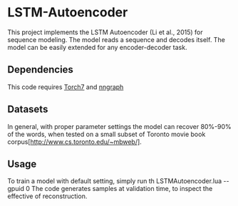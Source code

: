 # LSTM-Autoencoder

This project implements the LSTM Autoencoder (Li et al., 2015) for sequence modeling.
The model reads a sequence and decodes itself. 
The model can be easily extended for any encoder-decoder task.

## Dependencies
This code requires [Torch7](http://torch.ch/) and [nngraph](http://github.com/torch/nngraph)

## Datasets
In general, with proper parameter settings the model can recover 80%-90% of the words, when tested on a small subset of Toronto movie book corpus[http://www.cs.toronto.edu/~mbweb/].

## Usage
To train a model with default setting, simply run
    th LSTMAutoencoder.lua --gpuid 0
The code generates samples at validation time, to inspect the effective of reconstruction.
